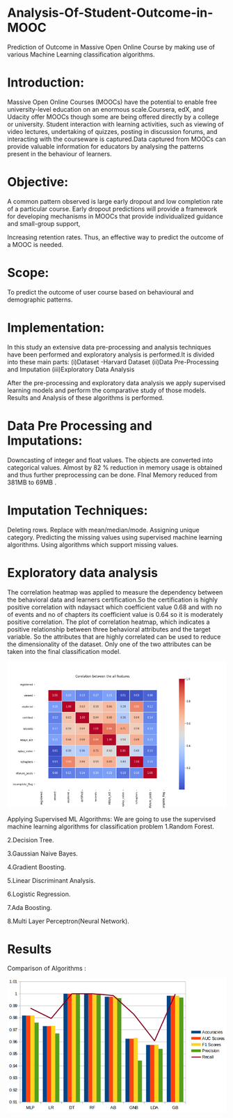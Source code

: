 # Analysis-Of-Student-Outcome-in-MOOC

Prediction of Outcome in Massive Open Online Course by making use of 
various Machine Learning classification algorithms. 

# Introduction:
Massive Open Online Courses (MOOCs) have the potential to enable free 
university-level education on an enormous scale.Coursera, edX, and Udacity 
offer MOOCs though some are being offered directly by a college or 
university.​ Student interaction with learning activities, such as viewing of
video lectures, undertaking of quizzes, posting in discussion forums, and
interacting with the courseware is captured.Data captured from MOOCs
can provide valuable information for educators by analysing the patterns
present in the behaviour of learners.

# Objective:
A common pattern observed is large early dropout and low completion rate of a particular course. 
Early dropout predictions will provide a framework for developing mechanisms in MOOCs that provide individualized guidance and 
small-group support, 

Increasing retention rates. Thus, an effective way to predict the outcome of a MOOC is needed. 
 
# Scope:
To predict the outcome of user course based on behavioural and 
demographic patterns. 

# Implementation:
In this study an extensive data pre-processing and analysis 
techniques have been performed and exploratory analysis is 
performed.It is divided into these main parts: 
(i)Dataset -Harvard Dataset
(ii)Data Pre-Processing and Imputation
(iii)Exploratory Data Analysis

After the pre-processing and exploratory data analysis we apply
supervised learning models and perform the comparative study of
those models.
Results and Analysis of these algorithms is performed.

# Data Pre Processing and Imputations:

Downcasting of integer and float values. 
The objects are converted into categorical values. 
Almost by 82​ %​ reduction in memory usage is obtained and thus 
further preprocessing can be done. 
FInal Memory reduced from 381MB to 69MB​ . 
 
# Imputation Techniques: 
 Deleting rows. 
 Replace with mean/median/mode. 
 Assigning unique category. 
 Predicting the missing values using supervised machine learning 
algorithms. 
 Using algorithms which support missing values.

# Exploratory data analysis
The correlation heatmap was applied to measure the dependency
between the behavioral data and learners certification.So the
certification is highly positive correlation with ndaysact which
coefficient value 0.68 and with no of events and no of chapters its
coefficient value is 0.64 so it is moderately positive correlation.
The plot of correlation heatmap, which indicates a positive
relationship between three behavioral attributes and the target
variable.
So the attributes that are highly correlated can be used to reduce the
dimensionality of the dataset.
Only one of the two attributes can be taken into the final
classification model.

![Correlation matrix](https://github.com/omkar2811/Analysis-Of-Student-Outcome-in-MOOC/blob/master/Output/Correleance_1.png)

Applying Supervised ML Algorithms: 
We are going to use the supervised machine learning algorithms for 
classification problem 
1.Random Forest. 

2.Decision Tree.

3.Gaussian Naive Bayes. 

4.Gradient Boosting. 

5.Linear Discriminant Analysis.

6.Logistic Regression.

7.Ada Boosting.

8.Multi Layer Perceptron(Neural Network). 

# Results
Comparison of Algorithms :

![Compasrison 1](https://github.com/omkar2811/Analysis-Of-Student-Outcome-in-MOOC/blob/master/Output/Comparison1.png)


